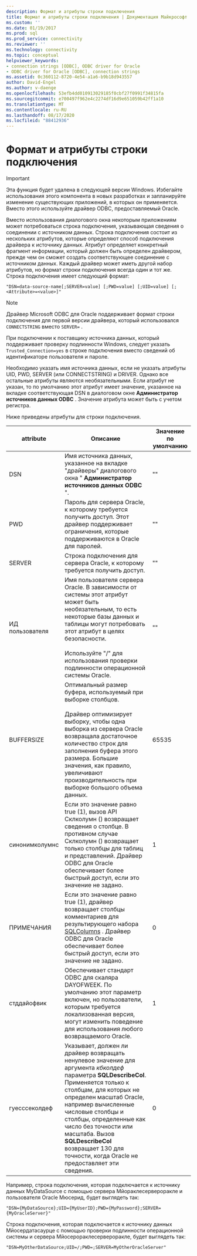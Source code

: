 ```yaml
---
description: Формат и атрибуты строки подключения
title: Формат и атрибуты строки подключения | Документация Майкрософт
ms.custom: ''
ms.date: 01/19/2017
ms.prod: sql
ms.prod_service: connectivity
ms.reviewer: ''
ms.technology: connectivity
ms.topic: conceptual
helpviewer_keywords:
- connection strings [ODBC], ODBC driver for Oracle
- ODBC driver for Oracle [ODBC], connection strings
ms.assetid: 0c360112-8720-4e54-a1a6-b9b18d943557
author: David-Engel
ms.author: v-daenge
ms.openlocfilehash: 53efb4dd010913029185f0cbf27f0991f34815fa
ms.sourcegitcommit: e700497f962e4c2274df16d9e651059b42ff1a10
ms.translationtype: MT
ms.contentlocale: ru-RU
ms.lasthandoff: 08/17/2020
ms.locfileid: "88412936"
---
```

# <a name="connection-string-format-and-attributes"></a>Формат и атрибуты строки подключения
> [!IMPORTANT]  
>  Эта функция будет удалена в следующей версии Windows. Избегайте использования этого компонента в новых разработках и запланируйте изменение существующих приложений, в которых он применяется. Вместо этого используйте драйвер ODBC, предоставляемый Oracle.  
  
 Вместо использования диалогового окна некоторым приложениям может потребоваться строка подключения, указывающая сведения о соединении с источником данных. Строка подключения состоит из нескольких атрибутов, которые определяют способ подключения драйвера к источнику данных. Атрибут определяет конкретный фрагмент информации, который должен быть определен драйвером, прежде чем он сможет создать соответствующее соединение с источником данных. Каждый драйвер может иметь другой набор атрибутов, но формат строки подключения всегда один и тот же. Строка подключения имеет следующий формат:  
  
```  
"DSN=data-source-name[;SERVER=value] [;PWD=value] [;UID=value] [;<Attribute>=<value>]"  
```  
  
> [!NOTE]  
>  Драйвер Microsoft ODBC для Oracle поддерживает формат строки подключения для первой версии драйвера, который использовался `CONNECTSTRING` вместо `SERVER=` .  
  
 При подключении к поставщику источника данных, который поддерживает проверку подлинности Windows, следует указать `Trusted_Connection=yes` в строке подключения вместо сведений об идентификаторе пользователя и пароле.  
  
 Необходимо указать имя источника данных, если не указать атрибуты UID, PWD, SERVER (или CONNECTSTRING) и DRIVER. Однако все остальные атрибуты являются необязательными. Если атрибут не указан, то по умолчанию этот атрибут имеет значение, указанное на вкладке соответствующая DSN в диалоговом окне **Администратор источников данных ODBC** . Значение атрибута может быть с учетом регистра.  
  
 Ниже приведены атрибуты для строки подключения.  
  
|attribute|Описание|Значение по умолчанию|  
|---------------|-----------------|-------------------|  
|DSN|Имя источника данных, указанное на вкладке "драйверы" диалогового окна " **Администратор источников данных ODBC** ".|""|  
|PWD|Пароль для сервера Oracle, к которому требуется получить доступ. Этот драйвер поддерживает ограничения, которые поддерживаются в Oracle для паролей.|""|  
|SERVER|Строка подключения для сервера Oracle, к которому требуется получить доступ.|""|  
|ИД пользователя|Имя пользователя сервера Oracle. В зависимости от системы этот атрибут может быть необязательным, то есть некоторые базы данных и таблицы могут потребовать этот атрибут в целях безопасности.<br /><br /> Используйте "/" для использования проверки подлинности операционной системы Oracle.|""|  
|BUFFERSIZE|Оптимальный размер буфера, используемый при выборке столбцов.<br /><br /> Драйвер оптимизирует выборку, чтобы одна выборка из сервера Oracle возвращала достаточное количество строк для заполнения буфера этого размера. Большие значения, как правило, увеличивают производительность при выборке большого объема данных.|65535|  
|синонимколумнс|Если это значение равно true (1), вызов API Склколумн () возвращает сведения о столбце. В противном случае Склколумн () возвращает только столбцы для таблиц и представлений. Драйвер ODBC для Oracle обеспечивает более быстрый доступ, если это значение не задано.|1|  
|ПРИМЕЧАНИЯ|Если это значение равно true (1), драйвер возвращает столбцы комментариев для результирующего набора [SQLColumns](../../odbc/microsoft/level-1-api-functions-odbc-driver-for-oracle.md) . Драйвер ODBC для Oracle обеспечивает более быстрый доступ, если это значение не задано.|0|  
|стддайофвик|Обеспечивает стандарт ODBC для скаляра DAYOFWEEK. По умолчанию этот параметр включен, но пользователи, которым требуется локализованная версия, могут изменить поведение для использования любого возвращаемого Oracle.|1|  
|гуесссеколдеф|Указывает, должен ли драйвер возвращать ненулевое значение для аргумента *кбколдеф* параметра **SQLDescribeCol**. Применяется только к столбцам, для которых не определен масштаб Oracle, например вычисленные числовые столбцы и столбцы, определенные как число без точности или масштаба. Вызов **SQLDescribeCol** возвращает 130 для точности, когда Oracle не предоставляет эти сведения.|0|  
  
 Например, строка подключения, которая подключается к источнику данных MyDataSource с помощью сервера Мйораклесервероракле и пользователя Oracle Мюсерид, будет выглядеть так:  
  
```  
"DSN={MyDataSource};UID={MyUserID};PWD={MyPassword};SERVER={MyOracleServer}"  
```  
  
 Строка подключения, которая подключается к источнику данных Мйосердатасаурце с помощью проверки подлинности операционной системы и сервера Мйосерораклесервероракле, будет выглядеть так:  
  
```  
"DSN=MyOtherDataSource;UID=/;PWD=;SERVER=MyOtherOracleServer"  
```
